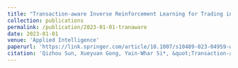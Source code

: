 ```yaml
---
title: "Transaction-aware Inverse Reinforcement Learning for Trading in Stock Markets"
collection: publications
permalink: /publication/2023-01-01-tranaware
date: 2023-01-01
venue: 'Applied Intelligence'
paperurl: 'https://link.springer.com/article/10.1007/s10489-023-04959-w'
citation: 'Qizhou Sun, Xueyuan Gong, Yain-Whar Si*, &quot;Transaction-aware Inverse Reinforcement Learning for Trading in Stock Markets,&quot; Applied Intelligence, 2023, 53(23):28186-28206.'
---
```

